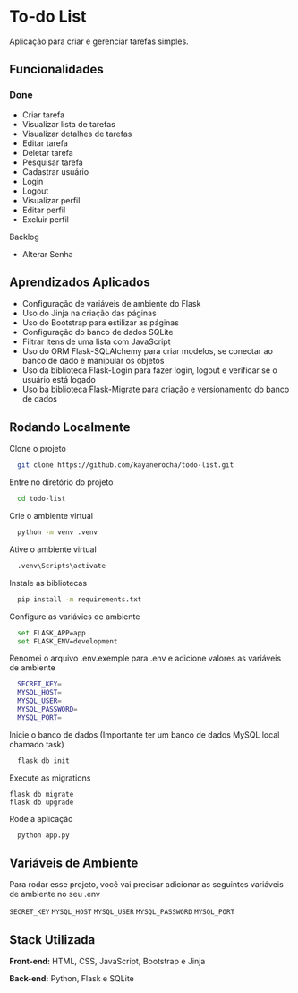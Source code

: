 
# To-do List

Aplicação para criar e gerenciar tarefas simples.


## Funcionalidades

### Done
- Criar tarefa
- Visualizar lista de tarefas
- Visualizar detalhes de tarefas
- Editar tarefa
- Deletar tarefa
- Pesquisar tarefa
- Cadastrar usuário
- Login
- Logout
- Visualizar perfil
- Editar perfil
- Excluir perfil

Backlog
- Alterar Senha


## Aprendizados Aplicados

- Configuração de variáveis de ambiente do Flask
- Uso do Jinja na criação das páginas
- Uso do Bootstrap para estilizar as páginas
- Configuração do banco de dados SQLite
- Filtrar itens de uma lista com JavaScript
- Uso do ORM Flask-SQLAlchemy para criar modelos, se conectar ao banco de dado e manipular os objetos
- Uso da biblioteca Flask-Login para fazer login, logout e verificar se o usuário está logado
- Uso ba biblioteca Flask-Migrate para criação e versionamento do banco de dados


## Rodando Localmente

Clone o projeto

```bash
  git clone https://github.com/kayanerocha/todo-list.git
```

Entre no diretório do projeto

```bash
  cd todo-list
```

Crie o ambiente virtual

```bash
  python -m venv .venv
```

Ative o ambiente virtual

```bash
  .venv\Scripts\activate
```

Instale as bibliotecas

```bash
  pip install -m requirements.txt
```

Configure as variávies de ambiente

```bash
  set FLASK_APP=app
  set FLASK_ENV=development
```

Renomei o arquivo .env.exemple para .env e adicione valores as variáveis de ambiente

```bash
  SECRET_KEY=
  MYSQL_HOST=
  MYSQL_USER=
  MYSQL_PASSWORD=
  MYSQL_PORT=
```

Inicie o banco de dados (Importante ter um banco de dados MySQL local chamado task)

```bash
  flask db init
```

Execute as migrations

```
flask db migrate
flask db upgrade
```

Rode a aplicação

```bash
  python app.py
```


## Variáveis de Ambiente

Para rodar esse projeto, você vai precisar adicionar as seguintes variáveis de ambiente no seu .env

`SECRET_KEY`
`MYSQL_HOST`
`MYSQL_USER`
`MYSQL_PASSWORD`
`MYSQL_PORT`


## Stack Utilizada

**Front-end:** HTML, CSS, JavaScript, Bootstrap e Jinja

**Back-end:** Python, Flask e SQLite

